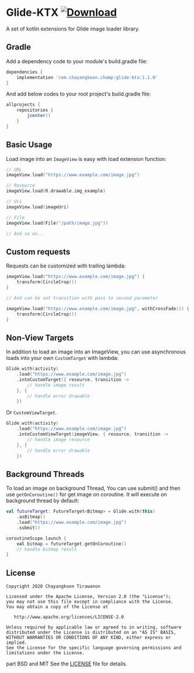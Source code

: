 # Glide-KTX  [ ![Download](https://api.bintray.com/packages/champchayangkoon/OtherKTX/com.chayangkoon.champ.glide.ktx/images/download.svg) ](https://bintray.com/champchayangkoon/OtherKTX/com.chayangkoon.champ.glide.ktx/_latestVersion)
A set of kotlin extensions for Glide image loader library.

## Gradle
Add a dependency code to your module's build.gradle file:
```groovy
dependencies {
    implementation 'com.chayangkoon.champ:glide-ktx:1.1.0'
}
```
And add below codes to your root project's build.gradle file:
```groovy
allprojects {
    repositories {
        jcenter()
    }
}
```
## Basic Usage
Load image into an `ImageView` is easy with load extension function:
```kotlin
// URL
imageView.load("https://www.example.com/image.jpg")

// Resource
imageView.load(R.drawable.img_example)

// Uri
imageView.load(imageUri)

// File
imageView.load(File("/path/image.jpg"))

// And so on...
```
## Custom requests
Requests can be customized with trailing lambda:
```kotlin
imageView.load("https://www.example.com/image.jpg") {
	transform(CircleCrop())
}

// And can be set transition with pass to second parameter

imageView.load("https://www.example.com/image.jpg", withCrossFade()) {
	transform(CircleCrop())
}
```
## Non-View Targets
In addition to load an image into an ImageView, you can use asynchronous loads into your own `CustomTarget` with lambda:
```kotlin
Glide.with(activity)
    .load("https://www.example.com/image.jpg")
    .intoCustomTarget({ resource, transition ->
        // handle image result
    }, {
        // handle error drawable
    })
```
Or `CustomViewTarget`. 
```kotlin
Glide.with(activity)
    .load("https://www.example.com/image.jpg")
    .intoCustomViewTarget(imageView, { resource, transition ->
        // handle image resource
    }, {
        // handle error drawable
    })
```
## Background Threads
To load an image on background Thread, You can use submit() and then use `getOnCoroutine()` for get image on coroutine. It will execute on background thread by default: 
```kotlin
val futureTarget: FutureTarget<Bitmap> = Glide.with(this)
    .asBitmap()
    .load("https://www.example.com/image.jpg")
    .submit()

coroutineScope.launch {
    val bitmap = futureTarget.getOnCoroutine()
    // handle bitmap result
}
```

## License
```
Copyright 2020 Chayangkoon Tirawanon

Licensed under the Apache License, Version 2.0 (the "License");
you may not use this file except in compliance with the License.
You may obtain a copy of the License at

   http://www.apache.org/licenses/LICENSE-2.0

Unless required by applicable law or agreed to in writing, software
distributed under the License is distributed on an "AS IS" BASIS,
WITHOUT WARRANTIES OR CONDITIONS OF ANY KIND, either express or implied.
See the License for the specific language governing permissions and
limitations under the License.
```
part BSD and MIT See the [LICENSE](https://github.com/champChayangkoon/Glide-KTX/blob/master/LICENSE) file for details.
